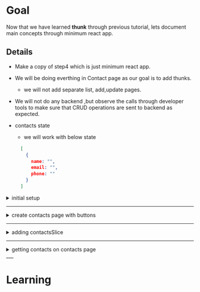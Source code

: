 # Goal
Now that we have learned __thunk__ through previous tutorial, lets document main concepts through minimum react app.

## Details
* Make a copy of step4 which is just minimum react app.
* We will be doing everthing in Contact page as our goal is to add thunks.
  * we will not add separate list, add,update pages.
* We will not do any backend ,but observe the calls through developer tools to make sure that CRUD operations are sent to backend as expected.

* contacts state 
  * we will work with below state
  ```json
    [
      {
        name: "",
        email: "",
        phone: ""
      }
    ]
  ```

<details>
  <summary>initial setup</summary>

* install dependency
  ```cmd
    npm install react-redux
    npm install react-redux
  ```
* introduce basic contactsslice.js
  ```js
    import { createSlice } from '@reduxjs/toolkit';

    const initialState = {
        status: 'idle',
        contacts: [],
        error: null
    };

    const contactsSlice = createSlice({
        name: 'contacts',
        initialState,
        reducers: {}
    });

    export default contactsSlice.reducer    
  ```
* introduce store (store.js)
* update index.js to hook up store

</details>

___

<details>
  <summary>create contacts page with buttons</summary>

* We will have only 3 buttons as Listing of contacts will be done on loading page once.
* loadiang will be done using __useEffect__
  ```js
    useEffect(() => {
        console.log('contacts will be loaded here on initial page load.')
    }, [])

  ```
![initial_contacts_page](./initial_contacts_page.png)

</details>

___

<details>
  <summary>adding contactsSlice</summary>

* add thunk
  ```js
    import { createSlice, createAsyncThunk } from '@reduxjs/toolkit';

    export const fetchContacts = createAsyncThunk('contacts/fetchContacts', async () => {
        console.log('api will be called here , to get contacts...')
        
        // return dummy data as if we got the data from api.
        return [
            {
                name:'contact1',
                email:'contact1@abc.com',
                phone:'123-456-7890'
            },
            {
                name:'contact2',
                email:'contact2@abc.com',
                phone:'999-888-1234'
            }
        ]
    });
  ```


</details>

___

<details>
  <summary>getting contacts on contacts page</summary>

* import fetchContacts
  ```js
    import { fetchContacts } from './contactsSlice'
  ```
* modify useEffect 
 ```js
      useEffect(() => {
        if (contactsStatus === 'idle') {
             console.log('Contacts will be retrived on page load.')
             dispatch(fetchContacts())
         }
    }, [contactsStatus, dispatch])
 ```
* you will see the fetchContacts being called in console log
![contacts_thunk_called](./contacts_thunk_called.png)

__Note__: Thunk Being called twice , that is because the state is not changed from _idle_. we need to add reducer to change this.

</details>
___

# Learning

